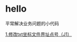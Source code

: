 # hello
平常解决业务问题的小代码

[1.修改txt坐标文件界址点号（J1）](https://github.com/hellolinch/hello/blob/main/changeJ1.py)
